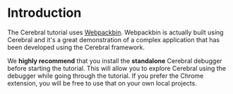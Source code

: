 # Introduction

The Cerebral tutorial uses [Webpackbin](https://www.webpackbin.com). Webpackbin is actually built using Cerebral and it's a great demonstration of a complex application that has been developed using the Cerebral framework.

We **highly recommend** that you install the **standalone** Cerebral debugger before starting the tutorial. This will allow you to explore Cerebral using the debugger while going through the tutorial. If you prefer the Chrome extension, you will be free to use that on your own local projects.
